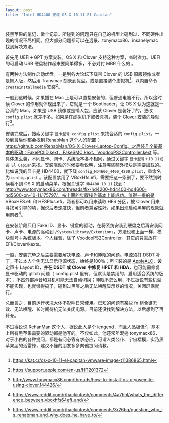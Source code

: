 ```yaml
---
layout: post
title: "Intel HD4400 安装 OS X 10.11 El Capitan"

---
```



装黑苹果的笔记，做个记录。所碰到的问题只在自己的机型上碰到过，不同硬件出现的情况不尽相同。但大部分问题都可以在远景、tonymacx86、insanelymac 找到解决方法。

首先用 UEFI＋GPT 方案安装。OS X 和 Clover 支持这种方案，省时省力。UEFI 的可启动 USB 硬盘制作起来要简单得多，不必对付 MBR 什么的 。

有两种方法制作启动优盘。一是到各大论坛下载带 Clover 的 USB 原版镜像或者是懒人版，然后用 Transmac 刻录到优盘。或是直接装个虚拟机[^1]，以内置命令 `createinstallmedia` 安装[^2]。

一般到这时候，如果插在 Mac 上是可以直接安装的，但普通电脑不行。所以这时候 Clover 的作用就体现出来了，它就是一个 Bootloader，让 OS X 认为这就是一台真的 Mac。如果是 USB 镜像或是懒人包，应该 Clover 是装好了的，更改 `config.plist` 就差不多。如果是在虚拟机下或者真机，装个 [Clover 安装向导](https://sourceforge.net/projects/cloverefiboot/files/latest/download)就行[^3]。

安装完成后，搜索关键字 `显卡型号 config.plist` 来找合适的 `config.plist`。一般到最后你都会找到 RehabMan 这个人的配置：https://github.com/RehabMan/OS-X-Clover-Laptop-Config。之后装几个最基本的驱动：FakePCIID.kext、FakeSMC.kext、VoodooPS2Controller.kext 等。具体怎么装，不同显卡、网卡、系统版本各不相同，通过关键字 `显卡型号＋10.11或者 El Capian`来找。安装驱动的时候要看说明，注意哪些额外模块是需要加载的。比如说我的显卡是 HD4400，就下载 `config_HD4600_4400_4200.plist`，重命名为 `config.plist` 。该配置禁用了 VBoxHfs.efi，需要把这一条删了，要不然到时候看不到 OS X 的启动菜单。根据关键字 `HD4400 10.11` 找到：http://www.tonymacx86.com/threads/fix-hd4200-hd4400-hd4600-hd5600-on-10-11.175797/，按上面的步骤操作基本上能成功。值得一提的是 VBoxHFS.efi 和 HFSPlus.efi，两者都可以用来读取 HFS 分区，被 Clover 用来寻找可引导的项，据说后者速度快，但前者兼容性好，如果出现启动黑屏的现象就用前者[^4]。

在安装阶段只用 Fake ID、显卡、键盘的驱动，在将系统安装到硬盘之后再安装网卡、声卡、电源的驱动到 `/System/Library/Extensions`，方法也和上面一样，模块型号＋系统版本。个人经验，除了 VoodooPS2Controller，其它的只需放在 EFI/Clover/kexts。

一般，安装完毕之后主要需要解决电源、声卡和睡眠的问题。电源须打 DSDT 补丁，不过本人个例无法显示电源状态，始终是100％；声卡装的是 [AppleALC](https://github.com/vit9696/AppleALC)，设定声卡 Layout ID，**并在 DSDT 或 Clover 中修复 HPET 和 HDA**，也可能需修复显卡驱动的 glitch 问题（ config.plist 里有，但默认是禁用的，启用适合系统的版本），不然外部声音和耳机可能无法自动切换；睡眠不怎么用，不过据说有些机型不能实现，也就懒得搞了，碰到过黑屏之后无法唤醒显示器的情况，关闭屏保就行。

总而言之，目前运行状况大体不影响日常使用。已知的问题有某些 fn 组合键无效、无法唤醒、长时间待机无法关闭电源。目前还没找到解决方法，以后想到了再补充。 

不过得说说 RehanMan 这个人，据说此人是个 lengend，而且人品极佳[^5]，基本上所有黑苹果需要的驱动都是他写的。不仅如此，他还常年混迹 tonymacx86，对于小白的各种提问，都是有问必答有求必应，可谓人类公仆、宇宙楷模，实乃黑苹果届的活雷锋，建议不懂的朋友多多向他提问请教。

[^1]: https://kat.cr/os-x-10-11-el-capitan-vmware-image-t11386865.html
[^2]: https://support.apple.com/en-us/HT201372
[^3]: http://www.tonymacx86.com/threads/how-to-install-os-x-yosemite-using-clover.144426/
[^4]: https://www.reddit.com/r/hackintosh/comments/4a7hhl/whats_the_difference_between_vboxhfs64efi_and/
[^5]: https://www.reddit.com/r/hackintosh/comments/3r26bq/question_who_is_rehabman_and_why_does_he_have_to/